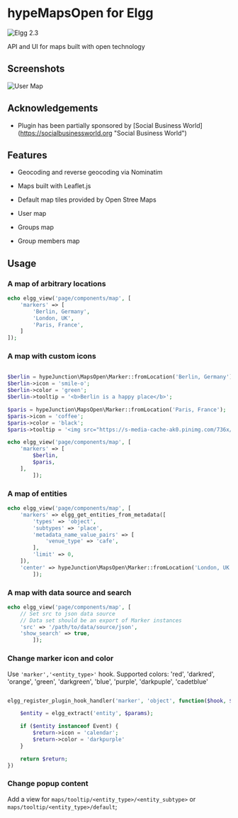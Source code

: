 hypeMapsOpen for Elgg
=====================
![Elgg 2.3](https://img.shields.io/badge/Elgg-2.3-orange.svg?style=flat-square)

API and UI for maps built with open technology

## Screenshots

![User Map](https://raw.github.com/hypeJunction/hypeMapsOpen/master/screenshots/open-maps.png "User Map")

## Acknowledgements

 * Plugin has been partially sponsored by [Social Business World] (https://socialbusinessworld.org "Social Business World")

## Features

* Geocoding and reverse geocoding via Nominatim
* Maps built with Leaflet.js
* Default map tiles provided by Open Stree Maps

* User map
* Groups map
* Group members map

## Usage

### A map of arbitrary locations

```php
echo elgg_view('page/components/map', [
	'markers' => [
		'Berlin, Germany',
		'London, UK',
		'Paris, France',
	]
]);
```

### A map with custom icons

```php

$berlin = hypeJunction\MapsOpen\Marker::fromLocation('Berlin, Germany');
$berlin->icon = 'smile-o';
$berlin->color = 'green';
$berlin->tooltip = '<b>Berlin is a happy place</b>';

$paris = hypeJunction\MapsOpen\Marker::fromLocation('Paris, France');
$paris->icon = 'coffee';
$paris->color = 'black';
$paris->tooltip = '<img src="https://s-media-cache-ak0.pinimg.com/736x/ca/ea/57/caea57268e1dee696f3c20a5a0f895f2.jpg" alt="Paris" />';

echo elgg_view('page/components/map', [
	'markers' => [
		$berlin,
		$paris,
	],
		]);

```

### A map of entities

```php
echo elgg_view('page/components/map', [
	'markers' => elgg_get_entities_from_metadata([
		'types' => 'object',
		'subtypes' => 'place',
		'metadata_name_value_pairs' => [
			'venue_type' => 'cafe',
		],
		'limit' => 0,
	]),
	'center' => hypeJunction\MapsOpen\Marker::fromLocation('London, UK');
		]);
```

### A map with data source and search

```php
echo elgg_view('page/components/map', [
	// Set src to json data source
	// Data set should be an export of Marker instances
	'src' => '/path/to/data/source/json',
	'show_search' => true,
		]);
```

### Change marker icon and color

Use `'marker','<entity_type>'` hook.
Supported colors: 'red', 'darkred', 'orange', 'green', 'darkgreen', 'blue', 'purple', 'darkpuple', 'cadetblue'


```php

elgg_register_plugin_hook_handler('marker', 'object', function($hook, $type, $return, $params) {

	$entity = elgg_extract('entity', $params);

	if ($entity instanceof Event) {
		$return->icon = 'calendar';
		$return->color = 'darkpurple'
	}

	return $return;
})
```

### Change popup content

Add a view for `maps/tooltip/<entity_type>/<entity_subtype>` or `maps/tooltip/<entity_type>/default`;